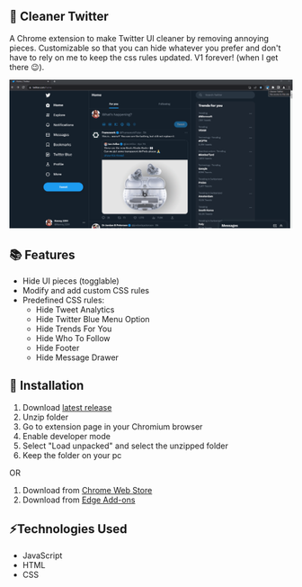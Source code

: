 ## 🫧 Cleaner Twitter

A Chrome extension to make Twitter UI cleaner by removing annoying pieces. Customizable so that you can hide whatever you prefer and don't have to rely on me to keep the css rules updated. V1 forever! (when I get there 😉).

![](https://github.com/Kenny1291/readme-assets/blob/main/cleaner-twitter/cleaner_twitter_showcase.gif)

## 📚 Features
- Hide UI pieces (togglable)
- Modify and add custom CSS rules
- Predefined CSS rules:
    - Hide Tweet Analytics
    - Hide Twitter Blue Menu Option
    - Hide Trends For You
    - Hide Who To Follow
    - Hide Footer
    - Hide Message Drawer

## 📲 Installation
1. Download [latest release](https://github.com/Kenny1291/cleaner-twitter/releases)
2. Unzip folder
3. Go to extension page in your Chromium browser
4. Enable developer mode
5. Select "Load unpacked" and select the unzipped folder
6. Keep the folder on your pc

OR

1. Download from [Chrome Web Store](https://chrome.google.com/webstore/detail/cleaner-twitter/iplodopmopkmkpblangcjomcdfiidneo)
2. Download from [Edge Add-ons](https://microsoftedge.microsoft.com/addons/detail/jabjjnnceiebegglceajildfcdjjjjma)

## ⚡Technologies Used
- JavaScript
- HTML
- CSS
